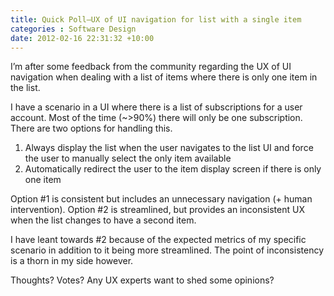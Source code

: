 ```yaml
---
title: Quick Poll–UX of UI navigation for list with a single item
categories : Software Design
date: 2012-02-16 22:31:32 +10:00
---
```


I’m after some feedback from the community regarding the UX of UI navigation when dealing with a list of items where there is only one item in the list. 

I have a scenario in a UI where there is a list of subscriptions for a user account. Most of the time (~&gt;90%) there will only be one subscription. There are two options for handling this.

1. Always display the list when the user navigates to the list UI and force the user to manually select the only item available
1. Automatically redirect the user to the item display screen if there is only one item

Option #1 is consistent but includes an unnecessary navigation (+ human intervention). Option #2 is streamlined, but provides an inconsistent UX when the list changes to have a second item.

I have leant towards #2 because of the expected metrics of my specific scenario in addition to it being more streamlined. The point of inconsistency is a thorn in my side however.

Thoughts? Votes? Any UX experts want to shed some opinions?


